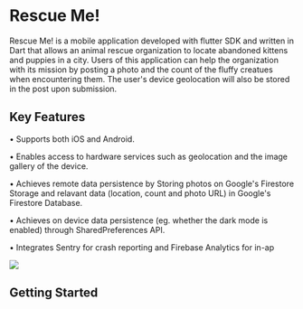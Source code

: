 # Rescue Me!

Rescue Me! is a mobile application developed with flutter SDK and written in Dart that allows an animal rescue organization to locate abandoned kittens and puppies in a city. Users of this application can help the organization with its mission by posting a photo and the count of the fluffy creatues when encountering them. The  user's device geolocation will also be stored in the post upon submission.   

## Key Features

• Supports both iOS and Android.

•	Enables access to hardware services such as geolocation and the image gallery of the device.

•	Achieves remote data persistence by Storing photos on Google's Firestore Storage and relavant data (location, count and photo URL) in Google's Firestore Database.

•	Achieves on device data persistence (eg. whether the dark mode is enabled) through SharedPreferences API.

•	Integrates Sentry for crash reporting and Firebase Analytics for in-ap

![](Rescue_Me_example.gif)

## Getting Started


